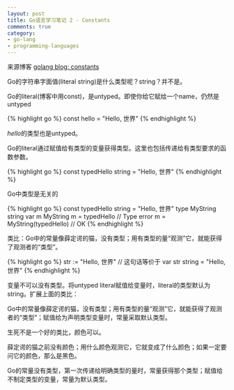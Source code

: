 ```yaml
---
layout: post
title: Go语言学习笔记 2 - Constants
comments: true
category:
- go-lang
- programming-languages
---
```


来源博客 [golang blog: constants](https://blog.golang.org/constants)

Go的字符串字面值(literal string)是什么类型呢？string？并不是。

Go的literal(博客中用const)，是untyped。即使你给它赋给一个name，仍然是untyped

{% highlight go %}
const hello = "Hello, 世界"
{% endhighlight %}

*hello*的类型也是untyped。

Go的literal通过赋值给有类型的变量获得类型。这里也包括传递给有类型要求的函数参数。

{% highlight go %}
const typedHello string = "Hello, 世界"
{% endhighlight %}

Go中类型是无关的

{% highlight go %}
const typedHello string = "Hello, 世界"
type MyString string
var m MyString
m = typedHello // Type error
m = MyString(typedHello) // OK
{% endhighlight %}

类比：Go中的常量像薛定谔的猫，没有类型；用有类型的量“观测”它，就能获得了观测者的“类型”。

{% highlight go %}
str := "Hello, 世界"
// 这句话等价于
var str string = "Hello, 世界"
{% endhighlight %}

变量不可以没有类型。将untyped literal赋值给变量时，literal的类型默认为string。扩展上面的类比：

Go中的常量像薛定谔的猫，没有类型；用有类型的量“观测”它，就能获得了观测者的“类型”；赋值给为声明类型变量时，常量采取默认类型。

生死不是一个好的类比，颜色可以。

薛定谔的猫之前没有颜色；用什么颜色观测它，它就变成了什么颜色；如果一定要问它的颜色，那么是黑色。

Go的常量没有类型，第一次传递给明确类型的量时，常量获得那个类型；赋值给不制定类型的变量，常量为默认类型。
